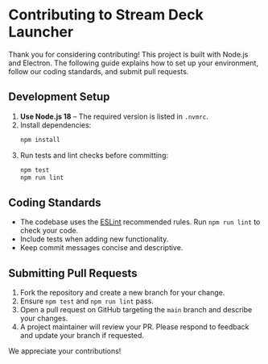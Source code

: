 # Contributing to Stream Deck Launcher

Thank you for considering contributing! This project is built with Node.js and Electron. The following guide explains how to set up your environment, follow our coding standards, and submit pull requests.

## Development Setup

1. **Use Node.js 18** – The required version is listed in `.nvmrc`.
2. Install dependencies:
   ```bash
   npm install
   ```
3. Run tests and lint checks before committing:
   ```bash
   npm test
   npm run lint
   ```

## Coding Standards

* The codebase uses the [ESLint](https://eslint.org/) recommended rules. Run `npm run lint` to check your code.
* Include tests when adding new functionality.
* Keep commit messages concise and descriptive.

## Submitting Pull Requests

1. Fork the repository and create a new branch for your change.
2. Ensure `npm test` and `npm run lint` pass.
3. Open a pull request on GitHub targeting the `main` branch and describe your changes.
4. A project maintainer will review your PR. Please respond to feedback and update your branch if requested.

We appreciate your contributions!
